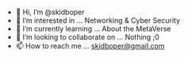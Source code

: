- 👋 Hi, I’m @skidboper
- 👀 I’m interested in ... Networking & Cyber Security
- 🌱 I’m currently learning ...  About the MetaVerse
- 💞️ I’m looking to collaborate on ... Nothing ;0
- 📫 How to reach me ... skidboper@gmail.com
